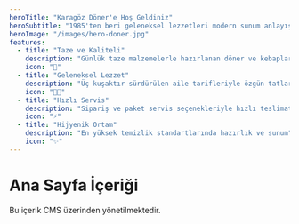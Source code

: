 ```yaml
---
heroTitle: "Karagöz Döner'e Hoş Geldiniz"
heroSubtitle: "1985'ten beri geleneksel lezzetleri modern sunum anlayışıyla buluşturuyoruz. Taze malzemeler, özenli hazırlık ve unutulmaz tatlar için doğru adrestesiniz."
heroImage: "/images/hero-doner.jpg"
features:
  - title: "Taze ve Kaliteli"
    description: "Günlük taze malzemelerle hazırlanan döner ve kebaplarımız"
    icon: "🥩"
  - title: "Geleneksel Lezzet"
    description: "Üç kuşaktır sürdürülen aile tarifleriyle özgün tatlar"
    icon: "👨‍🍳"
  - title: "Hızlı Servis"
    description: "Sipariş ve paket servis seçenekleriyle hızlı teslimat"
    icon: "⚡"
  - title: "Hijyenik Ortam"
    description: "En yüksek temizlik standartlarında hazırlık ve sunum"
    icon: "✨"
---
```


# Ana Sayfa İçeriği

Bu içerik CMS üzerinden yönetilmektedir.